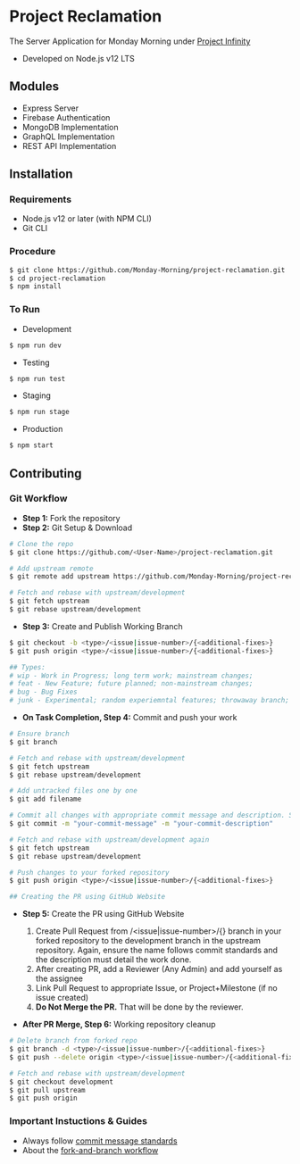 # Project Reclamation

The Server Application for Monday Morning under [Project Infinity](https://github.com/orgs/Monday-Morning/projects)

- Developed on Node.js v12 LTS

## Modules

- Express Server
- Firebase Authentication
- MongoDB Implementation
- GraphQL Implementation
- REST API Implementation

## Installation

### Requirements

- Node.js v12 or later (with NPM CLI)
- Git CLI

### Procedure

```bash
$ git clone https://github.com/Monday-Morning/project-reclamation.git
$ cd project-reclamation
$ npm install
```

### To Run

- Development

```bash
$ npm run dev
```

- Testing

```bash
$ npm run test
```

- Staging

```bash
$ npm run stage
```

- Production

```bash
$ npm start
```

## Contributing

### Git Workflow

- **Step 1:** Fork the repository
- **Step 2:** Git Setup & Download

```bash
# Clone the repo
$ git clone https://github.com/<User-Name>/project-reclamation.git

# Add upstream remote
$ git remote add upstream https://github.com/Monday-Morning/project-reclamation.git

# Fetch and rebase with upstream/development
$ git fetch upstream
$ git rebase upstream/development
```

- **Step 3:** Create and Publish Working Branch

```bash
$ git checkout -b <type>/<issue|issue-number>/{<additional-fixes>}
$ git push origin <type>/<issue|issue-number>/{<additional-fixes>}

## Types:
# wip - Work in Progress; long term work; mainstream changes;
# feat - New Feature; future planned; non-mainstream changes;
# bug - Bug Fixes
# junk - Experimental; random experiemntal features; throwaway branch;
```

- **On Task Completion, Step 4:** Commit and push your work

```bash
# Ensure branch
$ git branch

# Fetch and rebase with upstream/development
$ git fetch upstream
$ git rebase upstream/development

# Add untracked files one by one
$ git add filename

# Commit all changes with appropriate commit message and description. Strcitly follow commit message standards.
$ git commit -m "your-commit-message" -m "your-commit-description"

# Fetch and rebase with upstream/development again
$ git fetch upstream
$ git rebase upstream/development

# Push changes to your forked repository
$ git push origin <type>/<issue|issue-number>/{<additional-fixes>}

## Creating the PR using GitHub Website
```

- **Step 5:** Create the PR using GitHub Website

  1. Create Pull Request from <type>/<issue|issue-number>/{<additional-fixes>} branch in your forked repository to the development branch in the upstream repository. Again, ensure the name follows commit standards and the description must detail the work done.
  1. After creating PR, add a Reviewer (Any Admin) and add yourself as the assignee
  1. Link Pull Request to appropriate Issue, or Project+Milestone (if no issue created)
  1. **Do Not Merge the PR.** That will be done by the reviewer.

- **After PR Merge, Step 6:** Working repository cleanup

```bash
# Delete branch from forked repo
$ git branch -d <type>/<issue|issue-number>/{<additional-fixes>}
$ git push --delete origin <type>/<issue|issue-number>/{<additional-fixes>}

# Fetch and rebase with upstream/development
$ git checkout development
$ git pull upstream
$ git push origin
```

### Important Instuctions & Guides

- Always follow [commit message standards](https://chris.beams.io/posts/git-commit/)
- About the [fork-and-branch workflow](https://blog.scottlowe.org/2015/01/27/using-fork-branch-git-workflow/)
